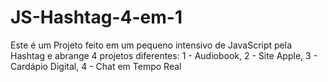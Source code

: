 # JS-Hashtag-4-em-1
Este é um Projeto feito em um pequeno intensivo de JavaScript pela Hashtag e abrange 4 projetos diferentes: 1 - Audiobook, 2 - Site Apple, 3 - Cardápio Digital, 4 - Chat em Tempo Real 
